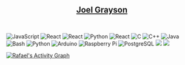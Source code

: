 <h2 align='center'><a href='https://joelgrayson.com'>Joel Grayson</a></h2>


<br/>

<!-- Top Programming Languages -->
<p>
    <img alt="JavaScript" src="https://img.shields.io/badge/JavaScript-F7DF1E.svg?logo=javascript&logoColor=black">
    <img alt="React" src="https://img.shields.io/badge/-React-blue?logo=react">
    <img alt="React" src="https://img.shields.io/badge/-Next-black?logo=next.js">
    <img alt="Python" src="https://img.shields.io/badge/Python-14354C.svg?logo=python&logoColor=white">
    <img alt="React" src="https://img.shields.io/badge/-Swift-orange?logo=swift&logoColor=white">
    <img alt="C" src="https://custom-icon-badges.demolab.com/badge/C-03599C.svg?logo=c-in-hexagon&logoColor=white">
    <img alt="C++" src="https://custom-icon-badges.demolab.com/badge/C++-9C033A.svg?logo=cpp2&logoColor=white">
    <img alt="Java" src="https://custom-icon-badges.demolab.com/badge/Java-007396.svg?logo=java&logoColor=white">
    <img alt="Bash" src="https://img.shields.io/badge/Bash-121011.svg?logo=gnu-bash&logoColor=white">
    <img alt="Python" src="https://img.shields.io/badge/-Haskell-darkblue?logo=haskell">
    <img alt="Arduino" src="https://img.shields.io/badge/-Arduino-00979D?logo=Arduino&logoColor=white">
    <img alt="Raspberry Pi" src="https://img.shields.io/badge/-Raspberry%20Pi-red?logo=raspberrypi">
    <img alt="PostgreSQL" src="https://img.shields.io/badge/PostgreSQL-316192.svg?logo=postgresql&logoColor=white">
    <img src='https://img.shields.io/badge/-AWS-orange?logo=amazonaws'/>
    <img src='https://img.shields.io/badge/-Docker-blue?logo=docker&logoColor=white'/>
</p>

<a href="https://github.com/azizovrafael"><img alt="Rafael's Activity Graph" src="https://activity-graph.herokuapp.com/graph?username=JoelGrayson&custom_title=My%20Contribution%20in%20the%20Last%20Month&theme=react-dark" /></a>

